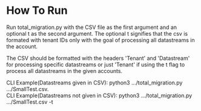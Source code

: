 # How To Run

Run total_migration.py with the CSV file as the first argument and an optional t as the second argument. The optional t signifies that the csv is formated with tenant IDs only with the goal of processing all datastreams in the account. 


The CSV should be formatted with the headers 'Tenant' and 'Datastream' for processing specific datastreams or just 'Tenant' if using the t flag to process all datastreams in the given accounts.


CLI Example(Datastreams given in CSV): python3 .../total_migration.py .../SmallTest.csv.  
CLI Example(Datastreams not given in CSV): python3 .../total_migration.py .../SmallTest.csv -t
